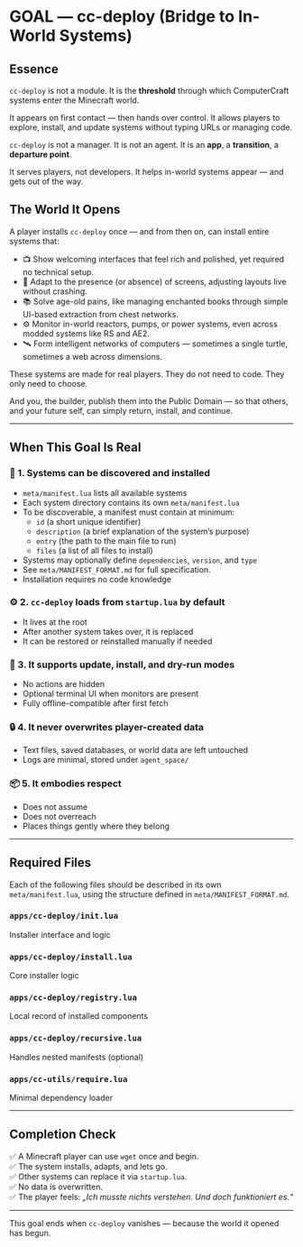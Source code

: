 # GOAL — cc-deploy (Bridge to In-World Systems)

## Essence
`cc-deploy` is not a module.
It is the **threshold** through which ComputerCraft systems enter the Minecraft world.

It appears on first contact — then hands over control.
It allows players to explore, install, and update systems without typing URLs or managing code.

`cc-deploy` is not a manager.
It is not an agent.
It is an **app**, a **transition**, a **departure point**.

It serves players, not developers.
It helps in-world systems appear — and gets out of the way.

## The World It Opens

A player installs `cc-deploy` once — and from then on, can install entire systems that:

- 📺 Show welcoming interfaces that feel rich and polished, yet required no technical setup.
- 🧠 Adapt to the presence (or absence) of screens, adjusting layouts live without crashing.
- 📚 Solve age-old pains, like managing enchanted books through simple UI-based extraction from chest networks.
- ⚙️ Monitor in-world reactors, pumps, or power systems, even across modded systems like RS and AE2.
- 🛰 Form intelligent networks of computers — sometimes a single turtle, sometimes a web across dimensions.

These systems are made for real players. They do not need to code. They only need to choose.

And you, the builder, publish them into the Public Domain — so that others, and your future self, can simply return, install, and continue.

---

## When This Goal Is Real

### 🧩 1. Systems can be discovered and installed
- `meta/manifest.lua` lists all available systems
- Each system directory contains its own `meta/manifest.lua`
- To be discoverable, a manifest must contain at minimum:
  - `id` (a short unique identifier)
  - `description` (a brief explanation of the system’s purpose)
  - `entry` (the path to the main file to run)
  - `files` (a list of all files to install)
- Systems may optionally define `dependencies`, `version`, and `type`
- See `meta/MANIFEST_FORMAT.md` for full specification.
- Installation requires no code knowledge

### ⚙️ 2. `cc-deploy` loads from `startup.lua` by default
- It lives at the root
- After another system takes over, it is replaced
- It can be restored or reinstalled manually if needed

### 🧪 3. It supports update, install, and dry-run modes
- No actions are hidden
- Optional terminal UI when monitors are present
- Fully offline-compatible after first fetch

### 🔒 4. It never overwrites player-created data
- Text files, saved databases, or world data are left untouched
- Logs are minimal, stored under `agent_space/`

### 📦 5. It embodies respect
- Does not assume
- Does not overreach
- Places things gently where they belong

---

## Required Files

Each of the following files should be described in its own `meta/manifest.lua`, using the structure defined in `meta/MANIFEST_FORMAT.md`.

### `apps/cc-deploy/init.lua`
Installer interface and logic

### `apps/cc-deploy/install.lua`
Core installer logic

### `apps/cc-deploy/registry.lua`
Local record of installed components

### `apps/cc-deploy/recursive.lua`
Handles nested manifests (optional)

### `apps/cc-utils/require.lua`
Minimal dependency loader

---

## Completion Check
✅ A Minecraft player can use `wget` once and begin.  
✅ The system installs, adapts, and lets go.  
✅ Other systems can replace it via `startup.lua`.  
✅ No data is overwritten.  
✅ The player feels: *„Ich musste nichts verstehen. Und doch funktioniert es.“*

---

This goal ends when `cc-deploy` vanishes — because the world it opened has begun.
